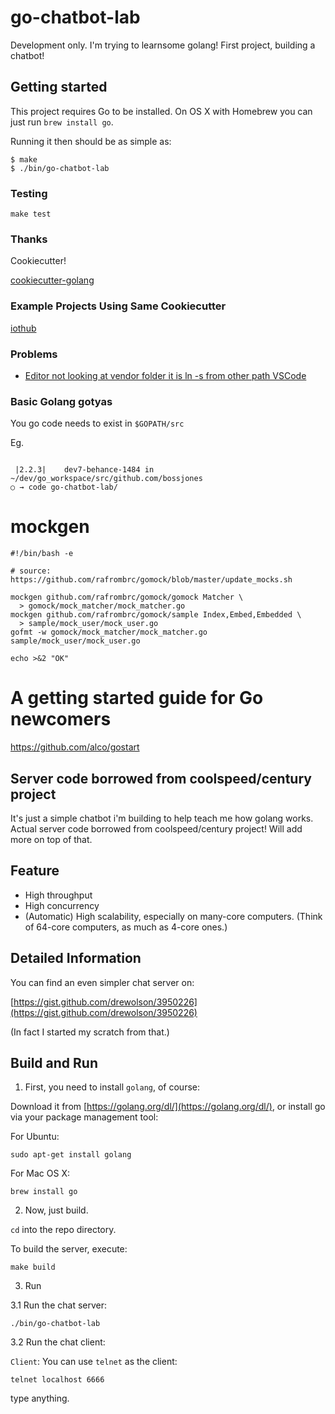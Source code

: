 # go-chatbot-lab

Development only. I'm trying to learnsome golang! First project, building a chatbot!

## Getting started

This project requires Go to be installed. On OS X with Homebrew you can just run `brew install go`.

Running it then should be as simple as:

```console
$ make
$ ./bin/go-chatbot-lab
```

### Testing

``make test``

### Thanks

Cookiecutter!

[cookiecutter-golang](https://github.com/lacion/cookiecutter-golang/tree/master)

### Example Projects Using Same Cookiecutter

[iothub](https://github.com/lacion/iothub)

### Problems

- [Editor not looking at vendor folder it is ln -s from other path VSCode](https://github.com/Microsoft/vscode-go/issues/1327)


### Basic Golang gotyas

You go code needs to exist in `$GOPATH/src`

Eg.

```

 |2.2.3|    dev7-behance-1484 in ~/dev/go_workspace/src/github.com/bossjones
○ → code go-chatbot-lab/
```

# mockgen

```
#!/bin/bash -e

# source: https://github.com/rafrombrc/gomock/blob/master/update_mocks.sh

mockgen github.com/rafrombrc/gomock/gomock Matcher \
  > gomock/mock_matcher/mock_matcher.go
mockgen github.com/rafrombrc/gomock/sample Index,Embed,Embedded \
  > sample/mock_user/mock_user.go
gofmt -w gomock/mock_matcher/mock_matcher.go sample/mock_user/mock_user.go

echo >&2 "OK"
```

# A getting started guide for Go newcomers

https://github.com/alco/gostart


## Server code borrowed from coolspeed/century project

It's just a simple chatbot i'm building to help teach me how golang works. Actual server code borrowed from coolspeed/century project! Will add more on top of that.
## Feature

* High throughput
* High concurrency
* (Automatic) High scalability, especially on many-core computers. (Think of 64-core computers, as much as 4-core ones.)

## Detailed Information

You can find an even simpler chat server on:

[https://gist.github.com/drewolson/3950226](https://gist.github.com/drewolson/3950226)

(In fact I started my scratch from that.)

## Build and Run

1) First, you need to install `golang`, of course:

Download it from [https://golang.org/dl/](https://golang.org/dl/), or install go via your package management tool:

For Ubuntu:

```
sudo apt-get install golang
```

For Mac OS X:

```
brew install go
```

2) Now, just build.

`cd` into the repo directory.

To build the server, execute:

```
make build
```

3) Run

3.1 Run the chat server:

```
./bin/go-chatbot-lab
```

3.2 Run the chat client:

`Client`: You can use `telnet` as the client:

```
telnet localhost 6666
```

type anything.
